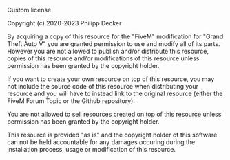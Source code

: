 Custom license

Copyright (c) 2020-2023 Philipp Decker

By acquiring a copy of this resource for the "FiveM" modification for "Grand Theft Auto V" you 
are granted permission to use and modify all of its parts. However you are not allowed to publish 
and/or distribute this resource, copies of this resource and/or modifications of this resource 
unless permission has been granted by the copyright holder.

If you want to create your own resource on top of this resource, you may not include the source 
code of this resource when distributing your resource and you will have to instead link to the 
original resource (either the FiveM Forum Topic or the Github repository).

You are not allowed to sell resources created on top of this resource unless permission has been 
granted by the copyright holder.

This resource is provided "as is" and the copyright holder of this software can not be held 
accountable for any damages occuring during the installation process, usage or modification of 
this resource.
